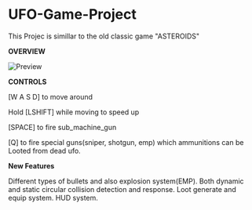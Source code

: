 # UFO-Game-Project
 This Projec is simillar to the old classic game "ASTEROIDS"

<b>OVERVIEW</b>

![Preview](https://user-images.githubusercontent.com/83497932/117460920-d6cdb180-af6e-11eb-9d47-618cecbd4796.png)

<b>CONTROLS</b>

[W A S D] to move around

Hold [LSHIFT] while moving to speed up

[SPACE] to fire sub_machine_gun

[Q] to fire special guns(sniper, shotgun, emp) which ammunitions can be Looted from dead ufo.

<b>New Features</b>

<p>
Different types of bullets and also explosion system(EMP).
Both dynamic and static circular collision detection and response.
Loot generate and equip system.
HUD system.
</p>

